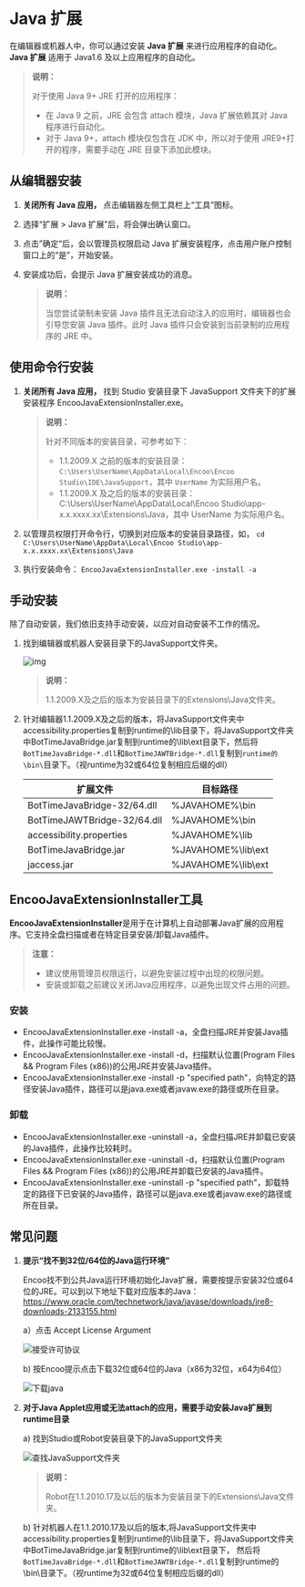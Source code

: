 # Java 扩展

在编辑器或机器人中，你可以通过安装 **Java 扩展** 来进行应用程序的自动化。**Java 扩展** 适用于 Java1.6 及以上应用程序的自动化。

  > **说明：**
  >
  > 对于使用 Java 9+ JRE 打开的应用程序：
  >
  >- 在 Java 9 之前，JRE 会包含 attach 模块，Java 扩展依赖其对 Java 程序进行自动化。
  >- 对于 Java 9+，attach 模块仅包含在 JDK 中，所以对于使用 JRE9+打开的程序，需要手动在 JRE 目录下添加此模块。

## 从编辑器安装

1. **关闭所有 Java 应用，** 点击编辑器左侧工具栏上“工具”图标。
2. 选择“扩展 > Java 扩展”后，将会弹出确认窗口。
3. 点击”确定“后，会以管理员权限启动 Java 扩展安装程序，点击用户账户控制窗口上的“是”，开始安装。
4. 安装成功后，会提示 Java 扩展安装成功的消息。

    > **说明：**
    >
    > 当您尝试录制未安装 Java 插件且无法自动注入的应用时，编辑器也会引导您安装 Java 插件。此时 Java 插件只会安装到当前录制的应用程序的 JRE 中。

## 使用命令行安装

1. **关闭所有 Java 应用，**  找到 Studio 安装目录下 JavaSupport 文件夹下的扩展安装程序 EncooJavaExtensionInstaller.exe。

   > **说明：**
   >
   > 针对不同版本的安装目录，可参考如下：
   >- 1.1.2009.X 之前的版本的安装目录：`C:\Users\UserName\AppData\Local\Encoo\Encoo Studio\IDE\JavaSupport`，其中 `UserName` 为实际用户名。
   >- 1.1.2009.X 及之后的版本的安装目录：C:\Users\UserName\AppData\Local\Encoo Studio\app-x.x.xxxx.xx\Extensions\Java，其中 UserName 为实际用户名。

2. 以管理员权限打开命令行，切换到对应版本的安装目录路径，如，
   ```cd C:\Users\UserName\AppData\Local\Encoo Studio\app-x.x.xxxx.xx\Extensions\Java```

3. 执行安装命令：
   ``` EncooJavaExtensionInstaller.exe -install -a ```

## 手动安装

除了自动安装，我们依旧支持手动安装，以应对自动安装不工作的情况。

1. 找到编辑器或机器人安装目录下的JavaSupport文件夹。

   ![img](https://docimages.blob.core.chinacloudapi.cn/images/Amanda/Java/1.png)

   >**说明：**
   >
   > 1.1.2009.X及之后的版本为安装目录下的Extensions\Java文件夹。

2. 针对编辑器1.1.2009.X及之后的版本，将JavaSupport文件夹中accessibility.properties复制到runtime的\lib目录下，将JavaSupport文件夹中BotTimeJavaBridge.jar复制到runtime的\lib\ext目录下，然后将`BotTimeJavaBridge-*.dll`和`BotTimeJAWTBridge-*.dll`复制到`runtime的\bin\`目录下。（视runtime为32或64位复制相应后缀的dll）

   |扩展文件|目标路径|
   |---|---|
   |BotTimeJavaBridge-32/64.dll|%JAVAHOME%\bin|
   |BotTimeJAWTBridge-32/64.dll|%JAVAHOME%\bin|
   |accessibility.properties|%JAVAHOME%\lib|
   |BotTimeJavaBridge.jar|%JAVAHOME%\lib\ext|
   |jaccess.jar|%JAVAHOME%\lib\ext|

## EncooJavaExtensionInstaller工具

**EncooJavaExtensionInstaller**是用于在计算机上自动部署Java扩展的应用程序。它支持全盘扫描或者在特定目录安装/卸载Java插件。

>**注意：**
>
>- 建议使用管理员权限运行，以避免安装过程中出现的权限问题。
>- 安装或卸载之前建议关闭Java应用程序，以避免出现文件占用的问题。

### 安装

- EncooJavaExtensionInstaller.exe -install -a，全盘扫描JRE并安装Java插件，此操作可能比较慢。
- EncooJavaExtensionInstaller.exe -install -d，扫描默认位置(Program Files && Program Files (x86))的公用JRE并安装Java插件。
- EncooJavaExtensionInstaller.exe -install -p "specified path"，向特定的路径安装Java插件，路径可以是java.exe或者javaw.exe的路径或所在目录。

### 卸载

- EncooJavaExtensionInstaller.exe -uninstall -a，全盘扫描JRE并卸载已安装的Java插件，此操作比较耗时。
- EncooJavaExtensionInstaller.exe -uninstall -d，扫描默认位置(Program Files && Program Files (x86))的公用JRE并卸载已安装的Java插件。
- EncooJavaExtensionInstaller.exe -uninstall -p "specified path"，卸载特定的路径下已安装的Java插件，路径可以是java.exe或者javaw.exe的路径或所在目录。

## 常见问题

1. **提示“找不到32位/64位的Java运行环境”**

    Encoo找不到公共Java运行环境初始化Java扩展，需要按提示安装32位或64位的JRE。可以到以下地址下载对应版本的Java：<https://www.oracle.com/technetwork/java/javase/downloads/jre8-downloads-2133155.html>

    a）点击 Accept License Argument

   ![接受许可协议](https://docimages.blob.core.chinacloudapi.cn/images/Studio/Extensions/java-acceptLicenseArguments.png)

    b) 按Encoo提示点击下载32位或64位的Java（x86为32位，x64为64位）

   ![下载java](https://docimages.blob.core.chinacloudapi.cn/images/Studio/Extensions/java-downloadJava.png)

2. **对于Java Applet应用或无法attach的应用，需要手动安装Java扩展到runtime目录**

    a) 找到Studio或Robot安装目录下的JavaSupport文件夹

    ![查找JavaSupport文件夹](https://docimages.blob.core.chinacloudapi.cn/images/Studio/Extensions/java-javaSupport.png)

    >**说明：**
    >
    > Robot在1.1.2010.17及以后的版本为安装目录下的Extensions\Java文件夹。

    b) 针对机器人在1.1.2010.17及以后的版本,将JavaSupport文件夹中accessibility.properties复制到runtime的\lib目录下，将JavaSupport文件夹中BotTimeJavaBridge.jar复制到runtime的\lib\ext目录下，    然后将`BotTimeJavaBridge-*.dll`和`BotTimeJAWTBridge-*.dll`复制到runtime的\bin\目录下。（视runtime为32或64位复制相应后缀的dll）
